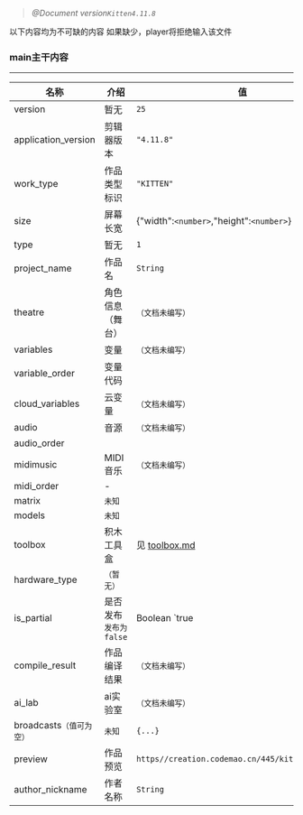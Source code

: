 >*@Document version`Kitten4.11.8`*

以下内容均为不可缺的内容
如果缺少，player将拒绝输入该文件

### **main**主干内容
------
| 名称 | 介绍 | 值 |
| ---- | ---- | ---- |
| version | 暂无 | `25` |
| application_version | 剪辑器版本 | `"4.11.8"` | 
| work_type | 作品类型标识 | `"KITTEN"` | 
| size | 屏幕长宽 | {"width":`<number>`,"height":`<number>`} | 
| type | 暂无 | `1` | 
| project_name | 作品名 | `String` | 
| theatre | 角色信息（舞台） | `（文档未编写）` | 
| variables | 变量 | `（文档未编写）`
| variable_order | 变量代码 |  | 
| cloud_variables | 云变量 | `（文档未编写）` |
| audio | 音源 | `（文档未编写）`
| audio_order |  | 
| midimusic | MIDI音乐 | `（文档未编写）`
| midi_order | - | 
| matrix | `未知` |  |
| models | `未知` |  | 
| toolbox | 积木工具盒 | 见 [toolbox.md](./toolbox.md)
| hardware_type | `（暂无）` |  | 
| is_partial | 是否发布 `发布为false` | Boolean `true | false` | 
| compile_result | 作品编译结果 | `（文档未编写）` | 
| ai_lab | ai实验室 | `（文档未编写）` | 
| broadcasts`（值可为空）` | `未知` | `{...}` | 
| preview | 作品预览 | `https//creation.codemao.cn/445/kitten/(dase64)` | 
| author_nickname | 作者名称 | `String` | 